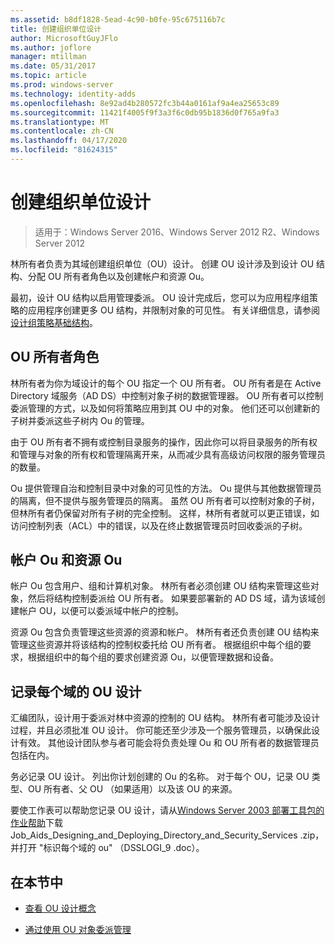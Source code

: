 ```yaml
---
ms.assetid: b8df1828-5ead-4c90-b0fe-95c675116b7c
title: 创建组织单位设计
author: MicrosoftGuyJFlo
ms.author: joflore
manager: mtillman
ms.date: 05/31/2017
ms.topic: article
ms.prod: windows-server
ms.technology: identity-adds
ms.openlocfilehash: 8e92ad4b280572fc3b44a0161af9a4ea25653c89
ms.sourcegitcommit: 11421f4005f9f3a3f6c0db95b1836d0f765a9fa3
ms.translationtype: MT
ms.contentlocale: zh-CN
ms.lasthandoff: 04/17/2020
ms.locfileid: "81624315"
---
```

# <a name="creating-an-organizational-unit-design"></a>创建组织单位设计

> 适用于：Windows Server 2016、Windows Server 2012 R2、Windows Server 2012

林所有者负责为其域创建组织单位（OU）设计。 创建 OU 设计涉及到设计 OU 结构、分配 OU 所有者角色以及创建帐户和资源 Ou。

最初，设计 OU 结构以启用管理委派。 OU 设计完成后，您可以为应用程序组策略的应用程序创建更多 OU 结构，并限制对象的可见性。 有关详细信息，请参阅[设计组策略基础结构](https://docs.microsoft.com/previous-versions/windows/it-pro/windows-server-2003/cc786524(v=ws.10))。

## <a name="ou-owner-role"></a>OU 所有者角色
林所有者为你为域设计的每个 OU 指定一个 OU 所有者。 OU 所有者是在 Active Directory 域服务（AD DS）中控制对象子树的数据管理器。 OU 所有者可以控制委派管理的方式，以及如何将策略应用到其 OU 中的对象。 他们还可以创建新的子树并委派这些子树内 Ou 的管理。

由于 OU 所有者不拥有或控制目录服务的操作，因此你可以将目录服务的所有权和管理与对象的所有权和管理隔离开来，从而减少具有高级访问权限的服务管理员的数量。

Ou 提供管理自治和控制目录中对象的可见性的方法。 Ou 提供与其他数据管理员的隔离，但不提供与服务管理员的隔离。 虽然 OU 所有者可以控制对象的子树，但林所有者仍保留对所有子树的完全控制。 这样，林所有者就可以更正错误，如访问控制列表（ACL）中的错误，以及在终止数据管理员时回收委派的子树。

## <a name="account-ous-and-resource-ous"></a>帐户 Ou 和资源 Ou
帐户 Ou 包含用户、组和计算机对象。 林所有者必须创建 OU 结构来管理这些对象，然后将结构控制委派给 OU 所有者。 如果要部署新的 AD DS 域，请为该域创建帐户 OU，以便可以委派域中帐户的控制。

资源 Ou 包含负责管理这些资源的资源和帐户。 林所有者还负责创建 OU 结构来管理这些资源并将该结构的控制权委托给 OU 所有者。 根据组织中每个组的要求，根据组织中的每个组的要求创建资源 Ou，以便管理数据和设备。

## <a name="documenting-the-ou-design-for-each-domain"></a>记录每个域的 OU 设计
汇编团队，设计用于委派对林中资源的控制的 OU 结构。 林所有者可能涉及设计过程，并且必须批准 OU 设计。 你可能还至少涉及一个服务管理员，以确保此设计有效。 其他设计团队参与者可能会将负责处理 Ou 和 OU 所有者的数据管理员包括在内。

务必记录 OU 设计。 列出你计划创建的 Ou 的名称。 对于每个 OU，记录 OU 类型、OU 所有者、父 OU （如果适用）以及该 OU 的来源。

要使工作表可以帮助您记录 OU 设计，请从[Windows Server 2003 部署工具包的作业帮助](https://microsoft.com/download/details.aspx?id=9608)下载 Job_Aids_Designing_and_Deploying_Directory_and_Security_Services .zip，并打开 "标识每个域的 ou" （DSSLOGI_9 .doc）。

## <a name="in-this-section"></a>在本节中

- [查看 OU 设计概念](../../ad-ds/plan/Reviewing-OU-Design-Concepts.md)

- [通过使用 OU 对象委派管理](../../ad-ds/plan/Delegating-Administration-by-Using-OU-Objects.md)
